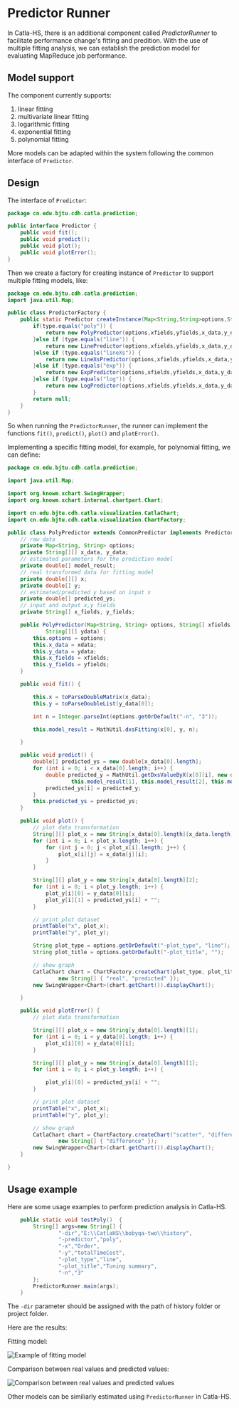 # Predictor Runner

In Catla-HS, there is an additional component called *PredictorRunner* to facilitate performance change's fitting and predition. With the use of multiple fitting analysis, we can establish the prediction model for evaluating MapReduce job  performance. 

## Model support

The component currently supports:

1) linear fitting
2) multivariate linear fitting
3) logarithmic fitting
4) exponential fitting
5) polynomial fitting

More models can be adapted within the system following the common interface of `Predictor`. 

## Design

The interface of `Predictor`:

```java
package cn.edu.bjtu.cdh.catla.prediction;

public interface Predictor {
	public void fit();
	public void predict();
	public void plot();
	public void plotError();
}
```

Then we create a factory for creating instance of `Predictor` to support multiple fitting models, like:

```java
package cn.edu.bjtu.cdh.catla.prediction;
import java.util.Map;

public class PredictorFactory {
	public static Predictor createInstance(Map<String,String>options,String type,String[] xfields,String[] yfields, String[][] x_data,String[][] y_data) {
		if(type.equals("poly")) {
			return new PolyPredictor(options,xfields,yfields,x_data,y_data);
		}else if (type.equals("line")) {
			return new LinePredictor(options,xfields,yfields,x_data,y_data);
		}else if (type.equals("lineXs")) {
			return new LineXsPredictor(options,xfields,yfields,x_data,y_data);
		}else if (type.equals("exp")) {
			return new ExpPredictor(options,xfields,yfields,x_data,y_data);
		}else if (type.equals("log")) {
			return new LogPredictor(options,xfields,yfields,x_data,y_data);
		}
		return null;
	}
}

```

So when running the `PredictorRunner`, the runner can implement the functions `fit()`, `predict()`, `plot()` and `plotError()`. 

Implementing a specific fitting model, for example, for polynomial fitting, we can define:

```java
package cn.edu.bjtu.cdh.catla.prediction;

import java.util.Map;

import org.knowm.xchart.SwingWrapper;
import org.knowm.xchart.internal.chartpart.Chart;

import cn.edu.bjtu.cdh.catla.visualization.CatlaChart;
import cn.edu.bjtu.cdh.catla.visualization.ChartFactory;

public class PolyPredictor extends CommonPredictor implements Predictor {
	// raw data
	private Map<String, String> options;
	private String[][] x_data, y_data;
	// estimated parameters for the prediction model
	private double[] model_result;
	// real transformed data for fitting model
	private double[][] x;
	private double[] y;
	// estimated/predicted y based on input x
	private double[] predicted_ys;
	// input and output x,y fields
	private String[] x_fields, y_fields;

	public PolyPredictor(Map<String, String> options, String[] xfields, String[] yfields, String[][] xdata,
			String[][] ydata) {
		this.options = options;
		this.x_data = xdata;
		this.y_data = ydata;
		this.x_fields = xfields;
		this.y_fields = yfields;
	}

	public void fit() {

		this.x = toParseDoubleMatrix(x_data);
		this.y = toParseDoubleList(y_data[0]);

		int n = Integer.parseInt(options.getOrDefault("-n", "3"));

		this.model_result = MathUtil.dxsFitting(x[0], y, n);

	}

	public void predict() {
		double[] predicted_ys = new double[x_data[0].length];
		for (int i = 0; i < x_data[0].length; i++) {
			double predicted_y = MathUtil.getDxsValueByX(x[0][i], new double[] { this.model_result[0],
					this.model_result[1], this.model_result[2], this.model_result[3] });
			predicted_ys[i] = predicted_y;
		}
		this.predicted_ys = predicted_ys;
	}

	public void plot() {
		// plot data transformation
		String[][] plot_x = new String[x_data[0].length][x_data.length];
		for (int i = 0; i < plot_x.length; i++) {
			for (int j = 0; j < plot_x[i].length; j++) {
				plot_x[i][j] = x_data[j][i];
			}
		}

		String[][] plot_y = new String[x_data[0].length][2];
		for (int i = 0; i < plot_y.length; i++) {
			plot_y[i][0] = y_data[0][i];
			plot_y[i][1] = predicted_ys[i] + "";
		}

		// print plot dataset
		printTable("x", plot_x);
		printTable("y", plot_y);

		String plot_type = options.getOrDefault("-plot_type", "line");
		String plot_title = options.getOrDefault("-plot_title", "");

		// show graph
		CatlaChart chart = ChartFactory.createChart(plot_type, plot_title, x_fields[0], y_fields[0], plot_x, plot_y,
				new String[] { "real", "predicted" });
		new SwingWrapper<Chart>(chart.getChart()).displayChart();

	}

	public void plotError() {
		// plot data transformation

		String[][] plot_x = new String[y_data[0].length][1];
		for (int i = 0; i < y_data[0].length; i++) {
			plot_x[i][0] = y_data[0][i];
		}

		String[][] plot_y = new String[x_data[0].length][1];
		for (int i = 0; i < plot_y.length; i++) {

			plot_y[i][0] = predicted_ys[i] + "";
		}

		// print plot dataset
		printTable("x", plot_x);
		printTable("y", plot_y);

		// show graph
		CatlaChart chart = ChartFactory.createChart("scatter", "difference between real and predicted values", "real", "predicted", plot_x, plot_y,
				new String[] { "difference" });
		new SwingWrapper<Chart>(chart.getChart()).displayChart();
	}

}

```

## Usage example

Here are some usage examples to perform prediction analysis in Catla-HS. 

```java
	public static void testPoly()  {
		String[] args=new String[] {
				"-dir","E:\\CatlaHS\\bobyqa-two\\history",
				"-predictor","poly",
				"-x","Order",
				"-y","totalTimeCost",
				"-plot_type","line",
				"-plot_title","Tuning summary",
				"-n","3"
		};
		PredictorRunner.main(args);
	}
```

The `-dir` parameter should be assigned with the path of history folder or project folder. 

Here are the results:

Fitting model:

![Example of fitting model](../images/catla-hs-pred-poly.png)

Comparison between real values and predicted values:

![Comparison between real values and predicted values](../images/catla-hs-poly-difference.png)


Other models can be similiarly estimated using `PredictorRunner` in Catla-HS. 



